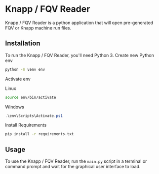 # Knapp / FQV Reader

Knapp / FQV Reader is a python application that will open pre-generated FQV or Knapp machine run files.

## Installation

To run the Knapp / FQV Reader, you'll need Python 3. Create new Python env

```bash
python -m venv env
```

Activate env

Linux
```bash
source env/bin/activate
```

Windows
```ps1
.\env\Scripts\Activate.ps1
```

Install Requirements

```bash
pip install -r requirements.txt
```

## Usage

To use the Knapp / FQV Reader, run the `main.py` script in a terminal or command prompt and wait for the graphical user interface to load.